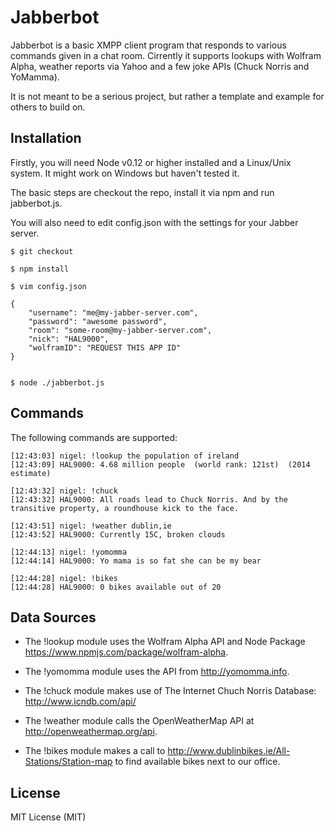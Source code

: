 # Jabberbot

Jabberbot is a basic XMPP client program that responds to various commands given in a chat room. Cirrently it supports lookups with Wolfram Alpha, weather reports via Yahoo and a few joke APIs (Chuck Norris and YoMamma).

It is not meant to be a serious project, but rather a template and example for others to build on.


## Installation

Firstly, you will need Node v0.12 or higher installed and a Linux/Unix system. It might work on Windows but haven't tested it.

The basic steps are checkout the repo, install it via npm and run jabberbot.js.

You will also need to edit config.json with the settings for your Jabber server.

```
$ git checkout

$ npm install

$ vim config.json

{
    "username": "me@my-jabber-server.com",
    "password": "awesome password",
    "room": "some-room@my-jabber-server.com",
    "nick": "HAL9000",
    "wolframID": "REQUEST THIS APP ID"
}


$ node ./jabberbot.js

```

## Commands

The following commands are supported:

```
‎[12:43:03] ‎nigel‎: !lookup the population of ireland
‎[12:43:09] ‎HAL9000‎: 4.68 million people  (world rank: 121st)  (2014 estimate)

[12:43:32] ‎nigel‎: !chuck
‎[12:43:32] ‎HAL9000‎: All roads lead to Chuck Norris. And by the transitive property, a roundhouse kick to the face.

‎[12:43:51] ‎nigel‎: !weather dublin,ie
‎[12:43:52] ‎HAL9000‎: Currently 15C, broken clouds

[12:44:13] ‎nigel‎: !yomomma
‎[12:44:14] ‎HAL9000‎: Yo mama is so fat she can be my bear

‎[12:44:28] ‎nigel‎: !bikes
‎[12:44:28] ‎HAL9000‎: 0 bikes available out of 20

```

## Data Sources

- The !lookup module uses the Wolfram Alpha API and Node Package https://www.npmjs.com/package/wolfram-alpha.

- The !yomomma module uses the API from http://yomomma.info.

- The !chuck module makes use of The Internet Chuch Norris Database: http://www.icndb.com/api/

- The !weather module calls the OpenWeatherMap API at http://openweathermap.org/api.

- The !bikes module makes a call to http://www.dublinbikes.ie/All-Stations/Station-map to find available bikes next to our office.

## License

MIT License (MIT)

